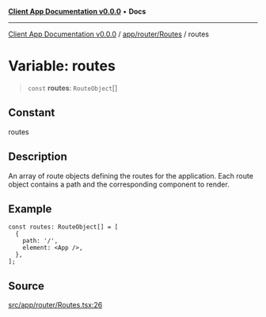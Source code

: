 [**Client App Documentation v0.0.0**](../../../../README.md) • **Docs**

***

[Client App Documentation v0.0.0](../../../../README.md) / [app/router/Routes](../README.md) / routes

# Variable: routes

> `const` **routes**: `RouteObject`[]

## Constant

routes

## Description

An array of route objects defining the routes for the application.
Each route object contains a path and the corresponding component to render.

## Example

```tsx
const routes: RouteObject[] = [
  {
    path: '/',
    element: <App />,
  },
];
```

## Source

[src/app/router/Routes.tsx:26](https://github.com/jimmykurian/Reactivities/blob/437bfc84a722e4dd815015c3076f1080f8a79d46/client-app/src/app/router/Routes.tsx#L26)
